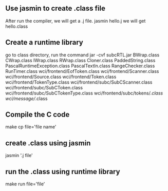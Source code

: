 ## Use jasmin to create .class file
After run the compiler, we will get a .j file.
jasmin hello.j
we will get hello.class

## Create a runtime library
go to class directory, run the command
jar -cvf subcRTL.jar BWrap.class CWrap.class IWrap.class RWrap.class Cloner.class PaddedString.class PascalRuntimeException.class PascalTextIn.class RangeChecker.class RunTimer.class wci/frontend/EofToken.class wci/frontend/Scanner.class wci/frontend/Source.class wci/frontend/Token.class wci/frontend/TokenType.class wci/frontend/subc/SubCScanner.class wci/frontend/subc/SubCToken.class wci/frontend/subc/SubCTokenType.class wci/frontend/subc/tokens/*.class wci/message/*.class

## Compile the C code
make cp file='file name'

## create .class using jasmin
jasmin '.j file'

## run the .class using runtime library
make run file='file'
